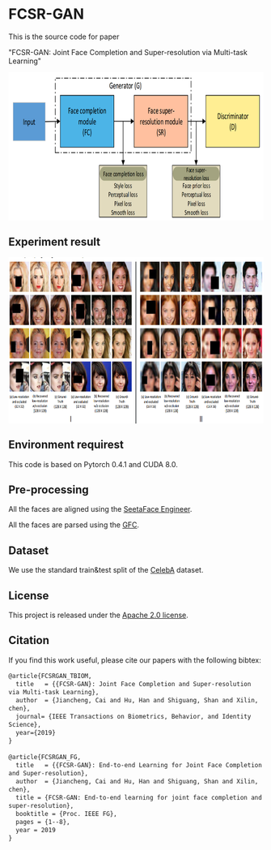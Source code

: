 # FCSR-GAN

This is the source code for paper 

"FCSR-GAN: Joint Face Completion and Super-resolution via Multi-task Learning" </br>

<img src="./img/network_architecture.png" width = "800px" height = "293px" align=center />

## Experiment result

<img src="./img/res.png" width = "800px" height = "328px" align=center />

## Environment requirest

This code is based on Pytorch 0.4.1 and CUDA 8.0.

## Pre-processing 

All the faces are aligned using the [SeetaFace Engineer](https://github.com/seetaface/SeetaFaceEngine).

All the faces are parsed using the [GFC](https://github.com/Yijunmaverick/GenerativeFaceCompletion).

## Dataset
We use the standard train&test split of the [CelebA](http://mmlab.ie.cuhk.edu.hk/projects/CelebA.html) dataset.

## License

This project is released under the [Apache 2.0 license](LICENSE).


## Citation

If you find this work useful, please cite our papers with the following bibtex:


```
@article{FCSRGAN_TBIOM,
  title   = {{FCSR-GAN}: Joint Face Completion and Super-resolution via Multi-task Learning},
  author  = {Jiancheng, Cai and Hu, Han and Shiguang, Shan and Xilin, chen},
  journal= {IEEE Transactions on Biometrics, Behavior, and Identity Science},
  year={2019}
}

@article{FCSRGAN_FG,
  title   = {{FCSR-GAN}: End-to-end Learning for Joint Face Completion and Super-resolution},
  author  = {Jiancheng, Cai and Hu, Han and Shiguang, Shan and Xilin, chen},
  title = {FCSR-GAN: End-to-end learning for joint face completion and super-resolution},
  booktitle = {Proc. IEEE FG},
  pages = {1--8}, 
  year = 2019
}

```
